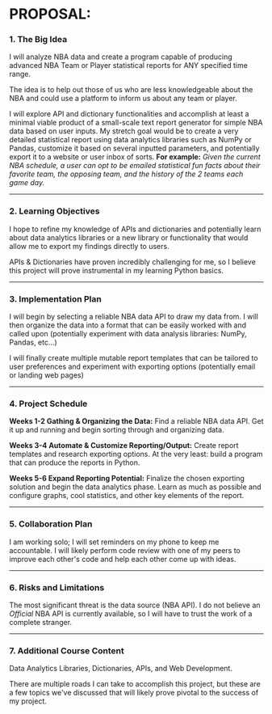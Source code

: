 # PROPOSAL:

### 1. The Big Idea
I will analyze NBA data and create a program capable of producing advanced NBA Team or Player statistical reports for ANY specified time range.

The idea is to help out those of us who are less knowledgeable about the NBA and could use a platform to inform us about any team or player.

I will explore API and dictionary functionalities and accomplish at least a minimal viable product of a small-scale text report generator for simple NBA data based on user inputs.
My stretch goal would be to create a very detailed statistical report using data analytics libraries such as NumPy or Pandas, customize it based on several inputted parameters, and potentially export it to a website or user inbox of sorts.
**For example:** *Given the current NBA schedule, a user can opt to be emailed statistical fun facts about their favorite team, the opposing team, and the history of the 2 teams each game day.*
***
### 2. Learning Objectives
I hope to refine my knowledge of APIs and dictionaries and potentially learn about data analytics libraries or a new library or functionality that would allow me to export my findings directly to users.

APIs & Dictionaries have proven incredibly challenging for me, so I believe this project will prove instrumental in my learning Python basics.
***
### 3. Implementation Plan
I will begin by selecting a reliable NBA data API to draw my data from. I will then organize the data into a format that can be easily worked with and called upon (potentially experiment with data analysis libraries: NumPy, Pandas, etc...)

I will finally create multiple mutable report templates that can be tailored to user preferences and experiment with exporting options (potentially email or landing web pages)
***
### 4. Project Schedule
**Weeks 1-2 Gathing & Organizing the Data:** Find a reliable NBA data API. Get it up and running and begin sorting through and organizing data.

**Weeks 3-4 Automate & Customize Reporting/Output:** Create report templates and research exporting options. At the very least: build a program that can produce the reports in Python.

**Weeks 5-6 Expand Reporting Potential:** Finalize the chosen exporting solution and begin the data analytics phase. Learn as much as possible and configure graphs, cool statistics, and other key elements of the report.
***
### 5. Collaboration Plan
I am working solo; I will set reminders on my phone to keep me accountable. I will likely perform code review with one of my peers to improve each other's code and help each other come up with ideas.
***
### 6. Risks and Limitations
The most significant threat is the data source (NBA API). I do not believe an *Official* NBA API is currently available, so I will have to trust the work of a complete stranger.
***
### 7. Additional Course Content
Data Analytics Libraries, Dictionaries, APIs, and Web Development.

There are multiple roads I can take to accomplish this project, but these are a few topics we've discussed that will likely prove pivotal to the success of my project.
